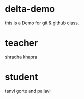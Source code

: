 
# delta-demo
this is a Demo for git &amp; github class.

# teacher
shradha khapra

# student
tanvi gorte and pallavi



